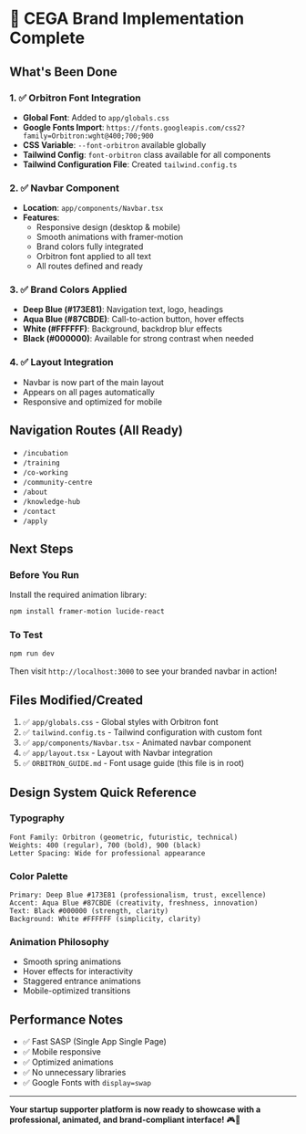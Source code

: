# 🚀 CEGA Brand Implementation Complete

## What's Been Done

### 1. ✅ Orbitron Font Integration
- **Global Font**: Added to `app/globals.css`
- **Google Fonts Import**: `https://fonts.googleapis.com/css2?family=Orbitron:wght@400;700;900`
- **CSS Variable**: `--font-orbitron` available globally
- **Tailwind Config**: `font-orbitron` class available for all components
- **Tailwind Configuration File**: Created `tailwind.config.ts`

### 2. ✅ Navbar Component
- **Location**: `app/components/Navbar.tsx`
- **Features**:
  - Responsive design (desktop & mobile)
  - Smooth animations with framer-motion
  - Brand colors fully integrated
  - Orbitron font applied to all text
  - All routes defined and ready

### 3. ✅ Brand Colors Applied
- **Deep Blue (#173E81)**: Navigation text, logo, headings
- **Aqua Blue (#87CBDE)**: Call-to-action button, hover effects
- **White (#FFFFFF)**: Background, backdrop blur effects
- **Black (#000000)**: Available for strong contrast when needed

### 4. ✅ Layout Integration
- Navbar is now part of the main layout
- Appears on all pages automatically
- Responsive and optimized for mobile

## Navigation Routes (All Ready)
- `/incubation`
- `/training`
- `/co-working`
- `/community-centre`
- `/about`
- `/knowledge-hub`
- `/contact`
- `/apply`

## Next Steps

### Before You Run
Install the required animation library:
```bash
npm install framer-motion lucide-react
```

### To Test
```bash
npm run dev
```

Then visit `http://localhost:3000` to see your branded navbar in action!

## Files Modified/Created
1. ✅ `app/globals.css` - Global styles with Orbitron font
2. ✅ `tailwind.config.ts` - Tailwind configuration with custom font
3. ✅ `app/components/Navbar.tsx` - Animated navbar component
4. ✅ `app/layout.tsx` - Layout with Navbar integration
5. ✅ `ORBITRON_GUIDE.md` - Font usage guide (this file is in root)

## Design System Quick Reference

### Typography
```
Font Family: Orbitron (geometric, futuristic, technical)
Weights: 400 (regular), 700 (bold), 900 (black)
Letter Spacing: Wide for professional appearance
```

### Color Palette
```
Primary: Deep Blue #173E81 (professionalism, trust, excellence)
Accent: Aqua Blue #87CBDE (creativity, freshness, innovation)
Text: Black #000000 (strength, clarity)
Background: White #FFFFFF (simplicity, clarity)
```

### Animation Philosophy
- Smooth spring animations
- Hover effects for interactivity
- Staggered entrance animations
- Mobile-optimized transitions

## Performance Notes
- ✅ Fast SASP (Single App Single Page)
- ✅ Mobile responsive
- ✅ Optimized animations
- ✅ No unnecessary libraries
- ✅ Google Fonts with `display=swap`

---

**Your startup supporter platform is now ready to showcase with a professional, animated, and brand-compliant interface!** 🎮🚀
